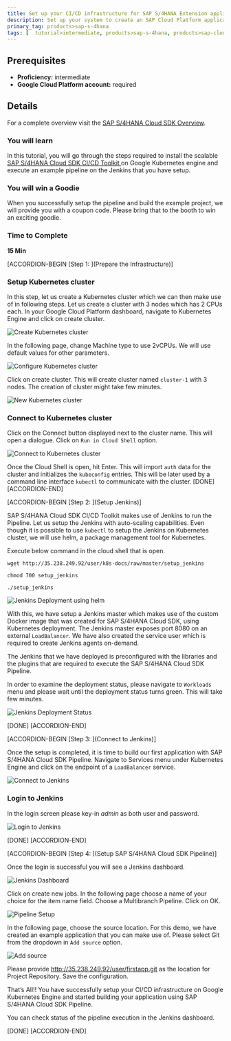 ```yaml
---
title: Set up your CI/CD infrastructure for SAP S/4HANA Extension application on Google Kubernetes Engine
description: Set up your system to create an SAP Cloud Platform application with the S/4HANA Cloud SDK.
primary_tag: products>sap-s-4hana
tags: [  tutorial>intermediate, products>sap-s-4hana, products>sap-cloud-platform, products>sap-s-4hana-cloud-sdk, topic>cloud, topic>Continues delivery ]
---
```


## Prerequisites  
 - **Proficiency:** intermediate
 - **Google Cloud Platform account:** required

## Details
For a complete overview visit the [SAP S/4HANA Cloud SDK Overview](https://blogs.sap.com/2017/05/10/first-steps-with-sap-s4hana-cloud-sdk/).

### You will learn  
In this tutorial, you will go through the steps required to install the scalable [SAP S/4HANA Cloud SDK CI/CD Toolkit ](https://www.sap.com/germany/developer/topics/s4hana-cloud-sdk.html) on Google Kubernetes engine and execute an example pipeline on the Jenkins that you have setup.

### You will win a Goodie
When you successfully setup the pipeline and build the example project, we will provide you with a coupon code. Please bring that to the booth to win an exciting goodie.

### Time to Complete
**15 Min**

[ACCORDION-BEGIN [Step 1: ](Prepare the Infrastructure)]
### Setup Kubernetes cluster

In this step, let us create a Kubernetes cluster which we can then make use of in following steps. Let us create a cluster with 3 nodes which has 2 CPUs each. In your Google Cloud Platform dashboard, navigate to Kubernetes Engine and click on create cluster.

![Create Kubernetes cluster](images/1.PNG)

In the following page, change Machine type to use 2vCPUs. We will use default values for other parameters.

![Configure Kubernetes cluster](images/2.PNG)


Click on create cluster. This will create cluster named `cluster-1` with 3 nodes.  The creation of cluster might take few minutes.

![New Kubernetes cluster](images/4.PNG)

### Connect to Kubernetes cluster

Click on the Connect button displayed next to the cluster name. This will open a dialogue. Click on `Run in Cloud Shell` option.

![Connect to Kubernetes cluster](images/5.PNG)

Once the Cloud Shell is open, hit Enter. This will import `auth` data for the cluster and initializes the `kubeconfig` entries. This will be later used by a command line interface `kubectl` to communicate with the cluster.
[DONE] [ACCORDION-END]

[ACCORDION-BEGIN [Step 2: ](Setup Jenkins)]

SAP S/4HANA Cloud SDK CI/CD Toolkit makes use of Jenkins to run the Pipeline. Let us setup the Jenkins with auto-scaling capabilities. Even though it is possible to use `kubectl` to setup the Jenkins on Kubernetes cluster, we will use helm, a package management tool for Kubernetes.

Execute below command in the cloud shell that is open.

```
wget http://35.238.249.92/user/k8s-docs/raw/master/setup_jenkins

chmod 700 setup_jenkins

./setup_jenkins
```
![Jenkins Deployment using helm](images/9.PNG)

With this, we have setup a Jenkins master which makes use of the custom Docker image that was created for SAP S/4HANA Cloud SDK, using Kubernetes deployment. The Jenkins master exposes port 8080 on an external `LoadBalancer`. We have also created the service user which is required to create Jenkins agents on-demand.

The Jenkins that we have deployed is preconfigured with the libraries and the plugins that are required to execute the SAP S/4HANA Cloud SDK Pipeline.

In order to examine the deployment status, please navigate to `Workloads` menu and please wait until the deployment status turns green. This will take few minutes.

![Jenkins Deployment Status](images/11.PNG)

[DONE] [ACCORDION-END]

[ACCORDION-BEGIN [Step 3: ](Connect to Jenkins)]

Once the setup is completed, it is time to build our first application with SAP S/4HANA Cloud SDK Pipeline. Navigate to Services menu under Kubernetes Engine and click on the endpoint of a `LoadBalancer` service.

![Connect to Jenkins](images/10.PNG)

### Login to Jenkins

In the login screen please key-in *admin* as both user and password.  

![Login to Jenkins](images/12.PNG)

[DONE] [ACCORDION-END]

[ACCORDION-BEGIN [Step 4: ](Setup SAP S/4HANA Cloud SDK Pipeline)]

Once the login is successful you will see a Jenkins dashboard.

![Jenkins Dashboard](images/13.PNG)

Click on create new jobs. In the following page choose a name of your choice for the item name field.  Choose a Multibranch Pipeline. Click on OK.

![Pipeline Setup](images/14.PNG)

In the following page, choose the source location. For this demo, we have created an example application that you can make use of. Please select Git from the dropdown in `Add source` option.

![Add source](images/15.PNG)

Please provide http://35.238.249.92/user/firstapp.git as the location for Project Repository. Save the configuration.


That’s All!! You have successfully setup your CI/CD infrastructure on Google Kubernetes Engine and started building your application using SAP S/4HANA Cloud SDK Pipeline.

You can check status of the pipeline execution in the Jenkins dashboard.

[DONE] [ACCORDION-END]
